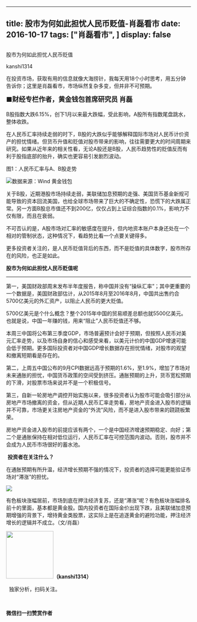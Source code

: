 
---
title:  股市为何如此担忧人民币贬值-肖磊看市
date: 2016-10-17
tags: ["肖磊看市", ]
display: false
---


## 



股市为何如此担忧人民币贬值




kanshi1314




在投资市场，获取有用的信息就像大海捞针，我每天用18个小时思考，用五分钟告诉你；这里是肖磊看市，市场纵然复杂多变，但并非不可预期。


**<strong style="max-width: 100%; font-size: 18px; text-align: justify; line-height: 1.6; text-indent: 40px; box-sizing: border-box !important; word-wrap: break-word !important;">■财经专栏作者，黄金钱包首席研究员 肖磊**</strong>

**<strong style="max-width: 100%; font-size: 18px; text-align: justify; line-height: 1.6; text-indent: 40px; box-sizing: border-box !important; word-wrap: break-word !important;">**</strong>

B股指数大跌6.15%，创下1月以来最大跌幅，受此影响，A股所有指数尾盘跳水，整体收跌。



在人民币汇率持续走弱的时下，B股的大跌似乎能够解释国际市场对人民币计价资产的担忧情绪。但货币升值和贬值对股市带来的影响，往往需要更大的时间周期来研究。如果从近年来的相关性看，无论A股还是B股，人民币趋势性的贬值反而有利于股指底部的抬升，确实也更容易引发剧烈波动。



图1：人民币汇率与A、B股走势

<img data-s="300,640" data-type="jpeg" src="http://mmbiz.qpic.cn/mmbiz_jpg/rIYcHn0KrPQdjISCJ8THSJiaCg2Zbp7g4nYr48aBqqPpm39LQtKCqgrYf7bIXsMQpqeicdDoIToVFBic5Hwv5XYsQ/0?wx_fmt=jpeg" data-ratio="0.30997624703087884" data-w="842"/>数据来源：Wind 黄金钱包



关于B股，近期港股市场持续走弱，美联储加息预期的走强、美国货币基金新规可能导致的资本回流美国，也给全球市场带来了巨大的不确定性，恐慌下的大跌属正常。另一方面B股总市值还不到200亿，仅仅占到上证综合指数的0.1%，影响力不仅有限，而且在衰弱。



不可否认的是，A股市场对汇率的敏感度在提升，但内地资本账户本身还处在一个相对的管制状态，这种情况下，看趋势比看一个点要关键得多。



更多投资者关注的，是人民币贬值背后的东西，而不是贬值的具体数字，股市所存在的风险，也正是如此。



**股市为何如此担忧人民币贬值呢**

****

第一，美国财政部周末发布半年度报告，称中国并没有“操纵汇率”；其中更重要的一个数据是，美国财政部估计，从2015年8月至2016年8月，中国共出售约合5700亿美元的外汇资产，以阻止人民币的更大贬值。



5700亿美元是个什么概念？整个2015年中国的贸易顺差总额也就5500亿美元。也就是说，中国一年赚的钱，用来“阻止”人民币贬值还不够。



本周三中国将公布第三季度GDP，市场普遍预计会好于预期，但按照人民币对美元汇率走势，以及市场自身的信心和感受来看，以美元计价的中国GDP增速可能会低于预期。更多国际投资者对中国GDP增长数据存在担忧情绪，对股市的观望和撤离短期看是存在的。



第二，上周五中国公布的9月CPI数据远高于预期的1.6%，至1.9%，增加了市场对未来通胀的担忧，中国货币政策的空间受到挤压。通胀预期的上升，货币宽松预期的下滑，对股票市场来说并不是一个积极信号。



第三，自新一轮房地产调控开始实施以来，很多投资者认为股市可能会吸引部分从房地产市场撤离的资金，但从近期人民币汇率走势看，房地产资金进入股市的逻辑并不可靠，市场更关注房地产资金的“外流”风险，而不是进入股市带来的跷跷板繁荣。



房地产资金进入股市的前提应该有两个，一个是中国经济增速预期稳定、向好；第二个是通胀保持在相对低位运行，人民币汇率在可控范围内波动。否则，股市并不会成为人民币市场很好的蓄水池。



&nbsp;**投资者在关注什么？**



在通胀预期有所升温，经济增长预期不强的情况下，投资者的选择可能更能验证市场对“滞涨”的担忧。



<img data-s="300,640" data-type="jpeg" src="http://mmbiz.qpic.cn/mmbiz_jpg/rIYcHn0KrPQdjISCJ8THSJiaCg2Zbp7g4ZFChSfmF7Rp0NKakWXuiajZ2GuMfbHpL4KCUChDH7bEIKp9oIZIbtjA/0?wx_fmt=jpeg" data-ratio="0.43738977072310403" data-w="567"/>



有色板块涨幅居前，市场到底在押注经济复苏，还是“滞涨”呢？有色板块涨幅排名前十的里面，基本都是黄金股。国内投资者在国际金价出现下跌，且美联储加息预期增强的背景下，增持黄金类股票，这实际上是在追逐黄金的避险功能，押注经济增长的逻辑并不成立。（文/肖磊）





<img data-ratio="1" data-s="300,640" src="http://mmbiz.qpic.cn/mmbiz/rIYcHn0KrPQ4nqiakSpAnZPNSBYdTtpdCELmtbN8iasCKX0AXDKwVJIq1gWcaGVbdt83BgU9ibs9W4vKo34H3ZOBw/640?" data-type="png" data-w="129" style="box-sizing: border-box !important; word-wrap: break-word !important; visibility: visible !important; width: 129px !important;" width="129px">**（kanshi1314）**

 &nbsp; 独家分析，扫码关注。



&nbsp;




**微信扫一扫赞赏作者**













